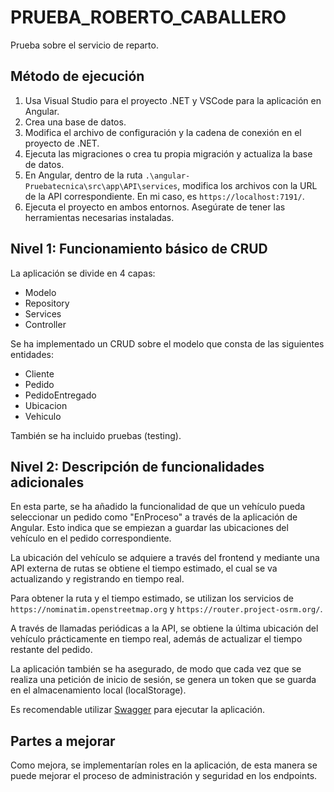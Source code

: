 # PRUEBA_ROBERTO_CABALLERO

Prueba sobre el servicio de reparto.

## Método de ejecución

1. Usa Visual Studio para el proyecto .NET y VSCode para la aplicación en Angular.
2. Crea una base de datos.
3. Modifica el archivo de configuración y la cadena de conexión en el proyecto de .NET.
4. Ejecuta las migraciones o crea tu propia migración y actualiza la base de datos.
5. En Angular, dentro de la ruta `.\angular-Pruebatecnica\src\app\API\services`, modifica los archivos con la URL de la API correspondiente. En mi caso, es `https://localhost:7191/`.
6. Ejecuta el proyecto en ambos entornos. Asegúrate de tener las herramientas necesarias instaladas.

## Nivel 1: Funcionamiento básico de CRUD

La aplicación se divide en 4 capas:
- Modelo
- Repository
- Services
- Controller

Se ha implementado un CRUD sobre el modelo que consta de las siguientes entidades:
- Cliente
- Pedido
- PedidoEntregado
- Ubicacion
- Vehiculo

También se ha incluido pruebas (testing).

## Nivel 2: Descripción de funcionalidades adicionales

En esta parte, se ha añadido la funcionalidad de que un vehículo pueda seleccionar un pedido como "EnProceso" a través de la aplicación de Angular. Esto indica que se empiezan a guardar las ubicaciones del vehículo en el pedido correspondiente. 

La ubicación del vehículo se adquiere a través del frontend y mediante una API externa de rutas se obtiene el tiempo estimado, el cual se va actualizando y registrando en tiempo real. 

Para obtener la ruta y el tiempo estimado, se utilizan los servicios de `https://nominatim.openstreetmap.org` y `https://router.project-osrm.org/`. 

A través de llamadas periódicas a la API, se obtiene la última ubicación del vehículo prácticamente en tiempo real, además de actualizar el tiempo restante del pedido.

La aplicación también se ha asegurado, de modo que cada vez que se realiza una petición de inicio de sesión, se genera un token que se guarda en el almacenamiento local (localStorage).

Es recomendable utilizar [Swagger](https://localhost:7191/swagger/index.html) para ejecutar la aplicación.

## Partes a mejorar

Como mejora, se implementarían roles en la aplicación, de esta manera se puede mejorar el proceso de administración y seguridad en los endpoints.
